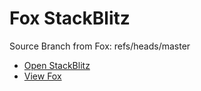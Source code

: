 # Fox StackBlitz

Source Branch from Fox: refs/heads/master

- [Open StackBlitz](https://stackblitz.com/github/assecosolutions/fox-stackblitz/tree/0aca2f5a47b76666f6dd3993121f827747a3db5f?terminal=start)
- [View Fox](https://github.com/assecosolutions/fox/tree/83413278e796bd934242b26c2d556cf9a3e3387d)
